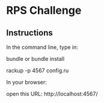# RPS Challenge

Instructions
-------
In the command line, type in:

bundle or bundle install

rackup -p 4567 config.ru

In your browser:

open this URL: http://localhost:4567/ 


